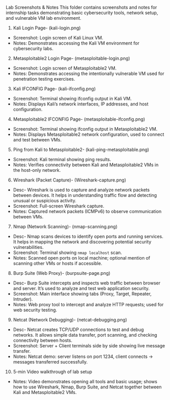 Lab Screenshots & Notes
This folder contains screenshots and notes for internship tasks demonstrating basic cybersecurity tools, network setup, and vulnerable VM lab environment.

1. Kali Login Page- (kali-login.png)
- Screenshot: Login screen of Kali Linux VM.
- Notes: Demonstrates accessing the Kali VM environment for cybersecurity labs.

2. Metasploitable2 Login Page- (metasploitable-login.png)
- Screenshot: Login screen of Metasploitable2 VM.
- Notes: Demonstrates accessing the intentionally vulnerable VM used for penetration testing exercises.

3. Kali IFCONFIG Page- (kali-ifconfig.png)
- Screenshot: Terminal showing ifconfig output in Kali VM.
- Notes: Displays Kali’s network interfaces, IP addresses, and host configuration.

4. Metasploitable2 IFCONFIG Page- (metasploitable-ifconfig.png)
- Screenshot: Terminal showing ifconfig output in Metasploitable2 VM.
- Notes: Displays Metasploitable2 network configuration, used to connect and test between VMs.

5. Ping from Kali to Metasploitable2- (kali-ping-metasploitable.png)
- Screenshot: Kali terminal showing ping <Metasploitable2 IP> results.
- Notes: Verifies connectivity between Kali and Metasploitable2 VMs in the host-only network.

6. Wireshark (Packet Capture)- (Wireshark-capture.png)
- Desc- Wireshark is used to capture and analyze network packets between devices.
  It helps in understanding traffic flow and detecting unusual or suspicious activity.
- Screenshot: Full-screen Wireshark capture.
- Notes: Captured network packets (ICMPv6) to observe communication between VMs.

7. Nmap (Network Scanning)- (nmap-scanning.png)
- Desc- Nmap scans devices to identify open ports and running services.
    It helps in mapping the network and discovering potential security vulnerabilities.
- Screenshot: Terminal showing `nmap localhost` scan.
- Notes: Scanned open ports on local machine; optional mention of scanning other VMs or hosts if accessible.

8. Burp Suite (Web Proxy)- (burpsuite-page.png)
- Desc- Burp Suite intercepts and inspects web traffic between browser and server.
    It’s used to analyze and test web application security.
- Screenshot: Main interface showing tabs (Proxy, Target, Repeater, Intruder).
- Notes: Web proxy tool to intercept and analyze HTTP requests; used for web security testing.

9. Netcat (Network Debugging)- (netcat-debugging.png)
- Desc- Netcat creates TCP/UDP connections to test and debug networks.
    It allows simple data transfer, port scanning, and checking connectivity between hosts.
- Screenshot: Server + Client terminals side by side showing live message transfer.
- Notes: Netcat demo: server listens on port 1234, client connects → messages transferred successfully.

10.  5-min Video walkthrough of lab setup
- Notes: Video demonstrates opening all tools and basic usage; shows how to use Wireshark, Nmap, Burp          Suite, and Netcat together between Kali and Metasploitable2 VMs.
